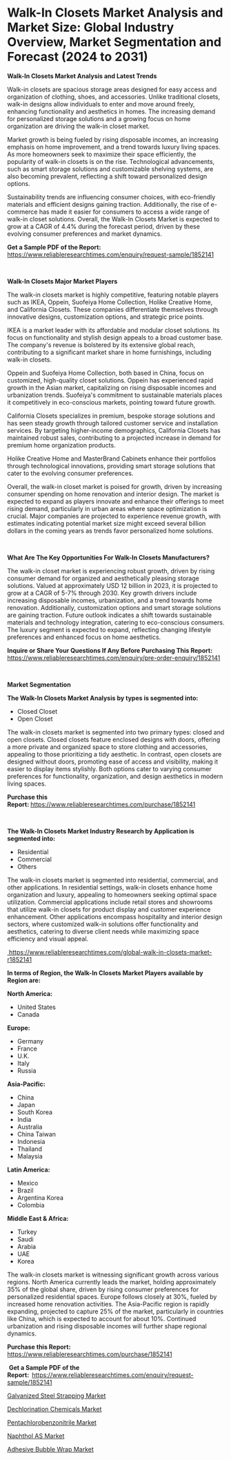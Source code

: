 <p><h1>Walk-In Closets Market Analysis and Market Size: Global Industry Overview, Market Segmentation and Forecast (2024 to 2031)</h1></p><p><strong>Walk-In Closets Market Analysis and Latest Trends</strong></p>
<p><p>Walk-in closets are spacious storage areas designed for easy access and organization of clothing, shoes, and accessories. Unlike traditional closets, walk-in designs allow individuals to enter and move around freely, enhancing functionality and aesthetics in homes. The increasing demand for personalized storage solutions and a growing focus on home organization are driving the walk-in closet market.</p><p>Market growth is being fueled by rising disposable incomes, an increasing emphasis on home improvement, and a trend towards luxury living spaces. As more homeowners seek to maximize their space efficiently, the popularity of walk-in closets is on the rise. Technological advancements, such as smart storage solutions and customizable shelving systems, are also becoming prevalent, reflecting a shift toward personalized design options.</p><p>Sustainability trends are influencing consumer choices, with eco-friendly materials and efficient designs gaining traction. Additionally, the rise of e-commerce has made it easier for consumers to access a wide range of walk-in closet solutions. Overall, the Walk-In Closets Market is expected to grow at a CAGR of 4.4% during the forecast period, driven by these evolving consumer preferences and market dynamics.</p></p>
<p><strong>Get a Sample PDF of the Report:&nbsp;</strong> <a href="https://www.reliableresearchtimes.com/enquiry/request-sample/1852141?utm_campaign=1612&utm_medium=2&utm_source=Github&utm_content=ia&utm_term=18102024&utm_id=walk-in-closets">https://www.reliableresearchtimes.com/enquiry/request-sample/1852141</a></p>
<p>&nbsp;</p>
<p><strong>Walk-In Closets Major Market Players</strong></p>
<p><p>The walk-in closets market is highly competitive, featuring notable players such as IKEA, Oppein, Suofeiya Home Collection, Holike Creative Home, and California Closets. These companies differentiate themselves through innovative designs, customization options, and strategic price points.</p><p>IKEA is a market leader with its affordable and modular closet solutions. Its focus on functionality and stylish design appeals to a broad customer base. The company's revenue is bolstered by its extensive global reach, contributing to a significant market share in home furnishings, including walk-in closets.</p><p>Oppein and Suofeiya Home Collection, both based in China, focus on customized, high-quality closet solutions. Oppein has experienced rapid growth in the Asian market, capitalizing on rising disposable incomes and urbanization trends. Suofeiya's commitment to sustainable materials places it competitively in eco-conscious markets, pointing toward future growth.</p><p>California Closets specializes in premium, bespoke storage solutions and has seen steady growth through tailored customer service and installation services. By targeting higher-income demographics, California Closets has maintained robust sales, contributing to a projected increase in demand for premium home organization products.</p><p>Holike Creative Home and MasterBrand Cabinets enhance their portfolios through technological innovations, providing smart storage solutions that cater to the evolving consumer preferences.</p><p>Overall, the walk-in closet market is poised for growth, driven by increasing consumer spending on home renovation and interior design. The market is expected to expand as players innovate and enhance their offerings to meet rising demand, particularly in urban areas where space optimization is crucial. Major companies are projected to experience revenue growth, with estimates indicating potential market size might exceed several billion dollars in the coming years as trends favor personalized home solutions.</p></p>
<p>&nbsp;</p>
<p><strong>What Are The Key Opportunities For Walk-In Closets Manufacturers?</strong></p>
<p><p>The walk-in closet market is experiencing robust growth, driven by rising consumer demand for organized and aesthetically pleasing storage solutions. Valued at approximately USD 12 billion in 2023, it is projected to grow at a CAGR of 5-7% through 2030. Key growth drivers include increasing disposable incomes, urbanization, and a trend towards home renovation. Additionally, customization options and smart storage solutions are gaining traction. Future outlook indicates a shift towards sustainable materials and technology integration, catering to eco-conscious consumers. The luxury segment is expected to expand, reflecting changing lifestyle preferences and enhanced focus on home aesthetics.</p></p>
<p><strong>Inquire or Share Your Questions If Any Before Purchasing This Report:</strong> <a href="https://www.reliableresearchtimes.com/enquiry/pre-order-enquiry/1852141?utm_campaign=1612&utm_medium=2&utm_source=Github&utm_content=ia&utm_term=18102024&utm_id=walk-in-closets">https://www.reliableresearchtimes.com/enquiry/pre-order-enquiry/1852141</a></p>
<p>&nbsp;</p>
<p><strong>Market Segmentation</strong></p>
<p><strong>The Walk-In Closets Market Analysis by types is segmented into:</strong></p>
<p><ul><li>Closed Closet</li><li>Open Closet</li></ul></p>
<p><p>The walk-in closets market is segmented into two primary types: closed and open closets. Closed closets feature enclosed designs with doors, offering a more private and organized space to store clothing and accessories, appealing to those prioritizing a tidy aesthetic. In contrast, open closets are designed without doors, promoting ease of access and visibility, making it easier to display items stylishly. Both options cater to varying consumer preferences for functionality, organization, and design aesthetics in modern living spaces.</p></p>
<p><strong>Purchase this Report:&nbsp;</strong><a href="https://www.reliableresearchtimes.com/purchase/1852141?utm_campaign=1612&utm_medium=2&utm_source=Github&utm_content=ia&utm_term=18102024&utm_id=walk-in-closets">https://www.reliableresearchtimes.com/purchase/1852141</a></p>
<p>&nbsp;</p>
<p><strong>The Walk-In Closets Market Industry Research by Application is segmented into:</strong></p>
<p><ul><li>Residential</li><li>Commercial</li><li>Others</li></ul></p>
<p><p>The walk-in closets market is segmented into residential, commercial, and other applications. In residential settings, walk-in closets enhance home organization and luxury, appealing to homeowners seeking optimal space utilization. Commercial applications include retail stores and showrooms that utilize walk-in closets for product display and customer experience enhancement. Other applications encompass hospitality and interior design sectors, where customized walk-in solutions offer functionality and aesthetics, catering to diverse client needs while maximizing space efficiency and visual appeal.</p></p>
<p><a href="https://www.reliableresearchtimes.com/global-walk-in-closets-market-r1852141?utm_campaign=1612&utm_medium=2&utm_source=Github&utm_content=ia&utm_term=18102024&utm_id=walk-in-closets">&nbsp;https://www.reliableresearchtimes.com/global-walk-in-closets-market-r1852141</a></p>
<p><strong>In terms of Region, the Walk-In Closets Market Players available by Region are:</strong></p>
<p>
    <p> <strong> North America: </strong>
        <ul>
            <li>United States</li>
            <li>Canada</li>
        </ul>
        </p> 
    <p> <strong> Europe: </strong>
        <ul>
            <li>Germany</li>
            <li>France</li>
            <li>U.K.</li>
            <li>Italy</li>
            <li>Russia</li>
        </ul>
        </p> 
    <p> <strong> Asia-Pacific: </strong>
        <ul>
            <li>China</li>
            <li>Japan</li>
            <li>South Korea</li>
            <li>India</li>
            <li>Australia</li>
            <li>China Taiwan</li>
            <li>Indonesia</li>
            <li>Thailand</li>
            <li>Malaysia</li>
        </ul>
        </p> 
    <p> <strong> Latin America: </strong>
        <ul>
            <li>Mexico</li>
            <li>Brazil</li>
            <li>Argentina Korea</li>
            <li>Colombia</li>
        </ul>
        </p> 
    <p> <strong> Middle East & Africa: </strong>
        <ul>
            <li>Turkey</li>
            <li>Saudi</li>
            <li>Arabia</li>
            <li>UAE</li>
            <li>Korea</li>
        </ul>
    </p>
    </p>
<p><p>The walk-in closets market is witnessing significant growth across various regions. North America currently leads the market, holding approximately 35% of the global share, driven by rising consumer preferences for personalized residential spaces. Europe follows closely at 30%, fueled by increased home renovation activities. The Asia-Pacific region is rapidly expanding, projected to capture 25% of the market, particularly in countries like China, which is expected to account for about 10%. Continued urbanization and rising disposable incomes will further shape regional dynamics.</p></p>
<p><strong>Purchase this Report: </strong><a href="https://www.reliableresearchtimes.com/purchase/1852141?utm_campaign=1612&utm_medium=2&utm_source=Github&utm_content=ia&utm_term=18102024&utm_id=walk-in-closets">https://www.reliableresearchtimes.com/purchase/1852141</a></p>
<p>&nbsp;<strong>Get a Sample PDF of the Report:&nbsp;&nbsp;</strong><a href="https://www.reliableresearchtimes.com/enquiry/request-sample/1852141?utm_campaign=1612&utm_medium=2&utm_source=Github&utm_content=ia&utm_term=18102024&utm_id=walk-in-closets">https://www.reliableresearchtimes.com/enquiry/request-sample/1852141</a></p>
<p><strong></strong></p>
<p><p><a href="https://www.linkedin.com/pulse/galvanized-steel-strapping-industry-forecast-market-shifts-strategic-62sff?utm_campaign=1612&utm_medium=2&utm_source=Github&utm_content=ia&utm_term=18102024&utm_id=walk-in-closets">Galvanized Steel Strapping Market</a></p><p><a href="https://www.linkedin.com/pulse/comprehensive-dechlorination-chemicals-market-report-regional-0pwpf?utm_campaign=1612&utm_medium=2&utm_source=Github&utm_content=ia&utm_term=18102024&utm_id=walk-in-closets">Dechlorination Chemicals Market</a></p><p><a href="https://www.linkedin.com/pulse/pentachlorobenzonitrile-revenue-growth-report-2024-2031-insightra-qymmf?utm_campaign=1612&utm_medium=2&utm_source=Github&utm_content=ia&utm_term=18102024&utm_id=walk-in-closets">Pentachlorobenzonitrile Market</a></p><p><a href="https://www.linkedin.com/pulse/naphthol-market-global-regional-analysis-focus-region-country-level-l2ayf?utm_campaign=1612&utm_medium=2&utm_source=Github&utm_content=ia&utm_term=18102024&utm_id=walk-in-closets">Naphthol AS Market</a></p><p><a href="https://www.linkedin.com/pulse/adhesive-bubble-wrap-market-transformation-comparative-analysis-stu9f?utm_campaign=1612&utm_medium=2&utm_source=Github&utm_content=ia&utm_term=18102024&utm_id=walk-in-closets">Adhesive Bubble Wrap Market</a></p></p>